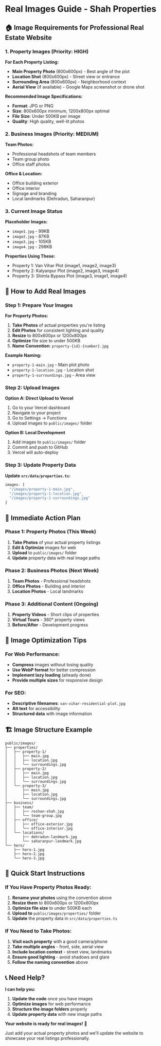 # Real Images Guide - Shah Properties

## 🏠 **Image Requirements for Professional Real Estate Website**

### **1. Property Images (Priority: HIGH)**

**For Each Property Listing:**
- **Main Property Photo** (800x600px) - Best angle of the plot
- **Location Shot** (800x600px) - Street view or entrance
- **Surrounding Area** (800x600px) - Neighborhood context
- **Aerial View** (if available) - Google Maps screenshot or drone shot

**Recommended Image Specifications:**
- **Format**: JPG or PNG
- **Size**: 800x600px minimum, 1200x800px optimal
- **File Size**: Under 500KB per image
- **Quality**: High quality, well-lit photos

### **2. Business Images (Priority: MEDIUM)**

**Team Photos:**
- Professional headshots of team members
- Team group photo
- Office staff photos

**Office & Location:**
- Office building exterior
- Office interior
- Signage and branding
- Local landmarks (Dehradun, Saharanpur)

### **3. Current Image Status**

**Placeholder Images:**
- `image1.jpg` - 99KB
- `image2.jpg` - 87KB  
- `image3.jpg` - 105KB
- `image4.jpg` - 298KB

**Properties Using These:**
- Property 1: Van Vihar Plot (image1, image2, image3)
- Property 2: Kalyanpur Plot (image2, image3, image4)
- Property 3: Shimla Bypass Plot (image3, image1, image4)

## 📸 **How to Add Real Images**

### **Step 1: Prepare Your Images**

**For Property Photos:**
1. **Take Photos** of actual properties you're listing
2. **Edit Photos** for consistent lighting and quality
3. **Resize** to 800x600px or 1200x800px
4. **Optimize** file size to under 500KB
5. **Name Convention**: `property-{id}-{number}.jpg`

**Example Naming:**
- `property-1-main.jpg` - Main plot photo
- `property-1-location.jpg` - Location shot
- `property-1-surroundings.jpg` - Area view

### **Step 2: Upload Images**

**Option A: Direct Upload to Vercel**
1. Go to your Vercel dashboard
2. Navigate to your project
3. Go to Settings → Functions
4. Upload images to `public/images/` folder

**Option B: Local Development**
1. Add images to `public/images/` folder
2. Commit and push to GitHub
3. Vercel will auto-deploy

### **Step 3: Update Property Data**

**Update `src/data/properties.ts`:**
```typescript
images: [
  "/images/property-1-main.jpg",
  "/images/property-1-location.jpg", 
  "/images/property-1-surroundings.jpg"
]
```

## 🎯 **Immediate Action Plan**

### **Phase 1: Property Photos (This Week)**
1. **Take Photos** of your actual property listings
2. **Edit & Optimize** images for web
3. **Upload** to `public/images/` folder
4. **Update** property data with real image paths

### **Phase 2: Business Photos (Next Week)**
1. **Team Photos** - Professional headshots
2. **Office Photos** - Building and interior
3. **Location Photos** - Local landmarks

### **Phase 3: Additional Content (Ongoing)**
1. **Property Videos** - Short clips of properties
2. **Virtual Tours** - 360° property views
3. **Before/After** - Development progress

## 📱 **Image Optimization Tips**

### **For Web Performance:**
- **Compress** images without losing quality
- **Use WebP format** for better compression
- **Implement lazy loading** (already done)
- **Provide multiple sizes** for responsive design

### **For SEO:**
- **Descriptive filenames**: `van-vihar-residential-plot.jpg`
- **Alt text** for accessibility
- **Structured data** with image information

## 🏗️ **Image Structure Example**

```
public/images/
├── properties/
│   ├── property-1/
│   │   ├── main.jpg
│   │   ├── location.jpg
│   │   └── surroundings.jpg
│   ├── property-2/
│   │   ├── main.jpg
│   │   ├── location.jpg
│   │   └── surroundings.jpg
│   └── property-3/
│       ├── main.jpg
│       ├── location.jpg
│       └── surroundings.jpg
├── business/
│   ├── team/
│   │   ├── roshan-shah.jpg
│   │   └── team-group.jpg
│   ├── office/
│   │   ├── office-exterior.jpg
│   │   └── office-interior.jpg
│   └── locations/
│       ├── dehradun-landmark.jpg
│       └── saharanpur-landmark.jpg
└── hero/
    ├── hero-1.jpg
    ├── hero-2.jpg
    └── hero-3.jpg
```

## 🚀 **Quick Start Instructions**

### **If You Have Property Photos Ready:**

1. **Rename your photos** using the convention above
2. **Resize them** to 800x600px or 1200x800px
3. **Optimize file size** to under 500KB each
4. **Upload to** `public/images/properties/` folder
5. **Update** the property data in `src/data/properties.ts`

### **If You Need to Take Photos:**

1. **Visit each property** with a good camera/phone
2. **Take multiple angles** - front, side, aerial view
3. **Include location context** - street view, landmarks
4. **Ensure good lighting** - avoid shadows and glare
5. **Follow the naming convention** above

## 📞 **Need Help?**

**I can help you:**
1. **Update the code** once you have images
2. **Optimize images** for web performance
3. **Structure the image folders** properly
4. **Update property data** with new image paths

**Your website is ready for real images!** 🎉

Just add your actual property photos and we'll update the website to showcase your real listings professionally. 